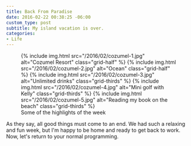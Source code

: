 ```yaml
---
title: Back From Paradise
date: 2016-02-22 00:38:25 -06:00
custom_type: post
subtitle: My island vacation is over.
categories:
- Life
---
```


<figure class="photo-grid photo-grid--one">
  {% include img.html src="/2016/02/cozumel-1.jpg" alt="Cozumel Resort" class="grid-half" %}
  {% include img.html src="/2016/02/cozumel-2.jpg" alt="Ocean" class="grid-half" %}
  {% include img.html src="/2016/02/cozumel-3.jpg" alt="Unlimited drinks" class="grid-thirds" %}
  {% include img.html src="/2016/02/cozumel-4.jpg" alt="Mini golf with Kelly" class="grid-thirds" %}
  {% include img.html src="/2016/02/cozumel-5.jpg" alt="Reading my book on the beach" class="grid-thirds" %}
  <figcaption>Some of the highlights of the week</figcaption>
</figure>

As they say, all good things must come to an end. We had such a relaxing and fun week, but I'm happy to be home and ready to get back to work. Now, let's return to your normal programming.
